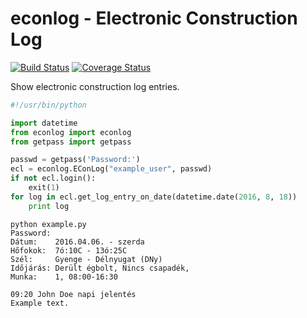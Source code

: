 # econlog - Electronic Construction Log

[![Build Status](https://travis-ci.org/kovacsbalu/econlog.svg?branch=master)](https://travis-ci.org/kovacsbalu/econlog)
[![Coverage Status](https://coveralls.io/repos/github/kovacsbalu/econlog/badge.svg?branch=master)](https://coveralls.io/github/kovacsbalu/econlog?branch=master)

Show electronic construction log entries.

```python
#!/usr/bin/python

import datetime
from econlog import econlog
from getpass import getpass

passwd = getpass('Password:')
ecl = econlog.EConLog("example_user", passwd)
if not ecl.login():
    exit(1)
for log in ecl.get_log_entry_on_date(datetime.date(2016, 8, 18))
    print log
```

```
python example.py 
Password:
Dátum:    2016.04.06. - szerda
Hőfokok:  7ó:10C - 13ó:25C
Szél:     Gyenge - Délnyugat (DNy)
Időjárás: Derült égbolt, Nincs csapadék, 
Munka:    1, 08:00-16:30

09:20 John Doe napi jelentés
Example text.
```

